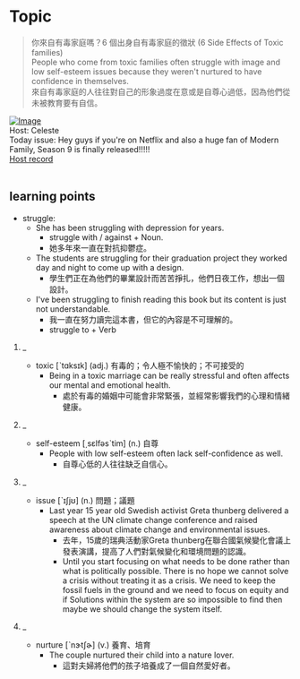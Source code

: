 # Topic

> 你來自有毒家庭嗎？6 個出身自有毒家庭的徵狀 (6 Side Effects of Toxic families) <br>
> People who come from toxic families often struggle with image and low self-esteem issues because they weren't nurtured to have confidence in themselves. <br>
> 來自有毒家庭的人往往對自己的形象過度在意或是自尊心過低，因為他們從未被教育要有自信。 <br>

[![Image](https://cdn.voicetube.com/assets/thumbnails/Mj4Re6YeuRQ.jpg)](https://www.youtube.com/embed/Mj4Re6YeuRQ?rel=0&showinfo=0&cc_load_policy=0&controls=1&autoplay=1&iv_load_policy=3&playsinline=1&wmode=transparent&start=66&end=76&enablejsapi=1&origin=https://tw.voicetube.com&widgetid=1)<br>
Host: Celeste
<br>Today issue: Hey guys if you're on Netflix and also a huge fan of Modern Family, Season 9 is finally released!!!!!
<br>
[Host record](https://cdn.voicetube.com/tmp/everyday_records/celeste.chen/2933.mp3)
<br><br>
## learning points
* struggle:
    - She has been struggling with depression for years.
        + struggle with / against + Noun.
        + 她多年來一直在對抗抑鬱症。
    - The students are struggling for their graduation project they worked day and night to come up with a design.
        + 學生們正在為他們的畢業設計而苦苦掙扎，他們日夜工作，想出一個設計。
    - I've been struggling to finish reading this book but its content is just not understandable.
        + 我一直在努力讀完這本書，但它的內容是不可理解的。
        + struggle to + Verb

1. _
    * toxic [ˋtɑksɪk] (adj.) 有毒的；令人極不愉快的；不可接受的
        - Being in a toxic marriage can be really stressful and often affects our mental and emotional health.
            + 處於有毒的婚姻中可能會非常緊張，並經常影響我們的心理和情緒健康。

2. _
	* self-esteem [͵sɛlfəsˋtim] (n.) 自尊
        - People with low self-esteem often lack self-confidence as well.
            + 自尊心低的人往往缺乏自信心。

3. _
	* issue [ˋɪʃjʊ] (n.) 問題；議題
        - Last year 15 year old Swedish activist Greta thunberg delivered a speech at the UN climate change conference and raised awareness about climate change and environmental issues.
            + 去年，15歲的瑞典活動家Greta thunberg在聯合國氣候變化會議上發表演講，提高了人們對氣候變化和環境問題的認識。
            + Until you start focusing on what needs to be done rather than what is politically possible. There is no hope we cannot solve a crisis without treating it as a crisis. We need to keep the fossil fuels in the ground and we need to focus on equity and if Solutions within the system are so impossible to find then maybe we should change the system itself.

4. _
	* nurture [ˋnɝtʃɚ] (v.) 養育、培育
        - The couple nurtured their child into a nature lover.
            + 這對夫婦將他們的孩子培養成了一個自然愛好者。
